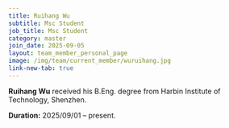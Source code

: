 ```yaml
---
title: Ruihang Wu
subtitle: Msc Student
job_title: Msc Student
category: master
join_date: 2025-09-05
layout: team_member_personal_page
image: /img/team/current_member/wuruihang.jpg
link-new-tab: true
---
```


**Ruihang Wu** received his B.Eng. degree from Harbin Institute of Technology, Shenzhen.

**Duration:** 2025/09/01 – present.